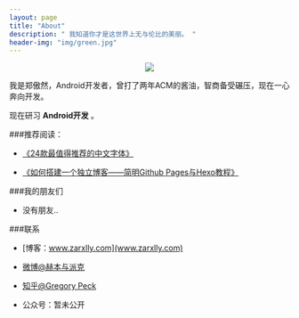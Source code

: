 ```yaml
---
layout: page
title: "About"
description: " 我知道你才是这世界上无与伦比的美丽。 "
header-img: "img/green.jpg"
---
```



<center>
    <p><img src="http://imgsrc.baidu.com/forum/pic/item/0e85a886c9177f3e5fb958fb76cf3bc79e3d5600.jpg" align="center"></p>
</center>

我是郑傲然，Android开发者，曾打了两年ACM的酱油，智商备受碾压，现在一心奔向开发。

现在研习 **Android开发** 。



###推荐阅读：

- [《24款最值得推荐的中文字体》](http://cnfeat.com/blog/2015/05/22/a-24-chinese-fonts/)

- [《如何搭建一个独立博客——简明Github Pages与Hexo教程》](http://cnfeat.com/blog/2014/05/10/how-to-build-a-blog/)


###我的朋友们

-  没有朋友..


###联系

- [博客：www.zarxlly.com](www.zarxlly.com)

- [微博@赫本与派克](http://weibo.com/2247005515)

- [知乎@Gregory Peck](http://www.zhihu.com/people/gregory-peck)

- 公众号：暂未公开









